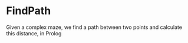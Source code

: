 # FindPath
Given a complex maze, we find a path between two points and calculate this distance, in Prolog
